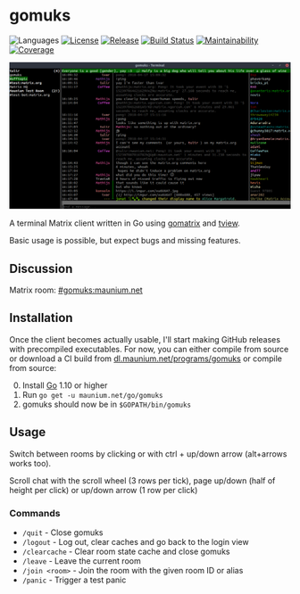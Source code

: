 # gomuks
![Languages](https://img.shields.io/github/languages/top/tulir/gomuks.svg)
[![License](https://img.shields.io/github/license/tulir/gomuks.svg)](LICENSE)
[![Release](https://img.shields.io/github/release/tulir/gomuks/all.svg)](https://github.com/tulir/gomuks/releases)
[![Build Status](https://travis-ci.org/tulir/gomuks.svg?branch=master)](https://travis-ci.org/tulir/gomuks)
[![Maintainability](https://img.shields.io/codeclimate/maintainability/tulir/gomuks.svg)](https://codeclimate.com/github/tulir/gomuks)
[![Coverage](https://img.shields.io/codeclimate/coverage/tulir/gomuks.svg)](https://codeclimate.com/github/tulir/gomuks)

![Chat Preview](chat-preview.png)

A terminal Matrix client written in Go using [gomatrix](https://github.com/matrix-org/gomatrix) and [tview](https://github.com/rivo/tview).

Basic usage is possible, but expect bugs and missing features.

## Discussion
Matrix room: [#gomuks:maunium.net](https://matrix.to/#/#gomuks:maunium.net)

## Installation
Once the client becomes actually usable, I'll start making GitHub releases with
precompiled executables. For now, you can either compile from source or download
a CI build from [dl.maunium.net/programs/gomuks](https://dl.maunium.net/programs/gomuks)
or compile from source:

0. Install [Go](https://golang.org/) 1.10 or higher
1. Run `go get -u maunium.net/go/gomuks`
2. gomuks should now be in `$GOPATH/bin/gomuks`

## Usage
Switch between rooms by clicking or with ctrl + up/down arrow (alt+arrows works too).

Scroll chat with the scroll wheel (3 rows per tick), page up/down (half of height per click) or up/down arrow (1 row per click)

### Commands
* `/quit` - Close gomuks
* `/logout` - Log out, clear caches and go back to the login view
* `/clearcache` - Clear room state cache and close gomuks
* `/leave` - Leave the current room
* `/join <room>` - Join the room with the given room ID or alias
* `/panic` - Trigger a test panic
